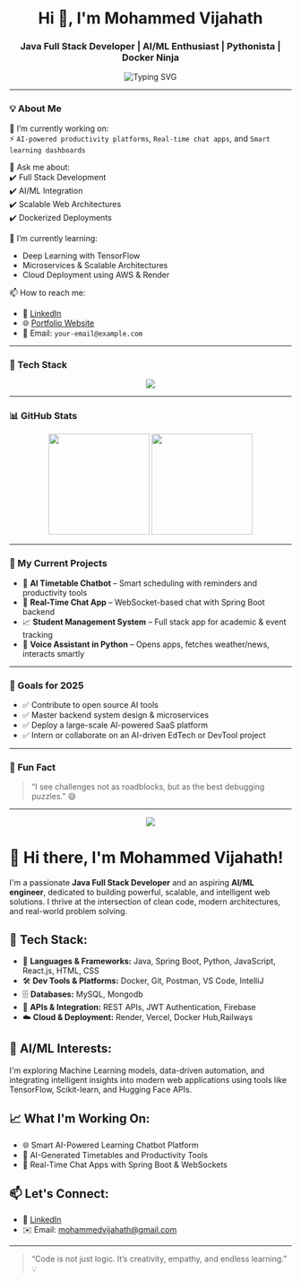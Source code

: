 <h1 align="center">Hi 👋, I'm Mohammed Vijahath</h1>
<h3 align="center">Java Full Stack Developer | AI/ML Enthusiast | Pythonista | Docker Ninja</h3>

<p align="center">
  <img src="https://readme-typing-svg.demolab.com?font=Fira+Code&size=22&pause=1000&color=36BCF7&center=true&vCenter=true&width=600&lines=Crafting+AI-Driven+Web+Solutions;Passionate+about+Java+Spring+Boot+React;Always+Learning+%26+Building+Cool+Things" alt="Typing SVG" />
</p>

---

### 💡 About Me

🔭 I’m currently working on:  
⚡ `AI-powered productivity platforms`, `Real-time chat apps`, and `Smart learning dashboards`  

💬 Ask me about:  
✔️ Full Stack Development  
✔️ AI/ML Integration  
✔️ Scalable Web Architectures  
✔️ Dockerized Deployments

🌱 I’m currently learning:  
- Deep Learning with TensorFlow  
- Microservices & Scalable Architectures  
- Cloud Deployment using AWS & Render

📫 How to reach me:  
- 💼 [LinkedIn](https://www.linkedin.com/in/your-link)  
- 🌐 [Portfolio Website](https://your-portfolio-link.com)  
- 📧 Email: `your-email@example.com`

---

### 🚀 Tech Stack

<p align="center">
  <img src="https://skillicons.dev/icons?i=java,spring,python,react,html,css,js,docker,mysql,postgres,git,github,vscode,postman" />
</p>

---

### 📊 GitHub Stats

<p align="center">
  <img src="https://github-readme-stats.vercel.app/api?username=your-github-username&show_icons=true&theme=radical&count_private=true" height="180" />
  <img src="https://github-readme-stats.vercel.app/api/top-langs/?username=your-github-username&layout=compact&theme=radical" height="180"/>
</p>

---

### 🧠 My Current Projects

- 🎯 **AI Timetable Chatbot** – Smart scheduling with reminders and productivity tools  
- 💬 **Real-Time Chat App** – WebSocket-based chat with Spring Boot backend  
- 📈 **Student Management System** – Full stack app for academic & event tracking  
- 🤖 **Voice Assistant in Python** – Opens apps, fetches weather/news, interacts smartly

---

### 🎯 Goals for 2025

- ✅ Contribute to open source AI tools  
- ✅ Master backend system design & microservices  
- ✅ Deploy a large-scale AI-powered SaaS platform  
- ✅ Intern or collaborate on an AI-driven EdTech or DevTool project

---

### 🧩 Fun Fact

> “I see challenges not as roadblocks, but as the best debugging puzzles.” 😄

---

<p align="center">
  <img src="https://capsule-render.vercel.app/api?type=waving&color=gradient&height=120&section=footer"/>
</p>







































# 👋 Hi there, I'm Mohammed Vijahath!

I'm a passionate **Java Full Stack Developer** and an aspiring **AI/ML engineer**, dedicated to building powerful, scalable, and intelligent web solutions. I thrive at the intersection of clean code, modern architectures, and real-world problem solving.

## 🚀 Tech Stack:
- 🔧 **Languages & Frameworks:** Java, Spring Boot, Python, JavaScript, React.js, HTML, CSS
- 🛠️ **Dev Tools & Platforms:** Docker, Git, Postman, VS Code, IntelliJ
- 🗄️ **Databases:** MySQL, Mongodb
- 🔗 **APIs & Integration:** REST APIs, JWT Authentication, Firebase
- ☁️ **Cloud & Deployment:** Render, Vercel, Docker Hub,Railways

## 🤖 AI/ML Interests:
I'm exploring Machine Learning models, data-driven automation, and integrating intelligent insights into modern web applications using tools like TensorFlow, Scikit-learn, and Hugging Face APIs.

## 📈 What I'm Working On:
- 🌐 Smart AI-Powered Learning Chatbot Platform
- 📅 AI-Generated Timetables and Productivity Tools
- 💬 Real-Time Chat Apps with Spring Boot & WebSockets

## 📫 Let's Connect:
- 🔗 [LinkedIn](https://www.linkedin.com/in/mohammed-vijahath/)
- ✉️ Email: mohammedvijahath@gmail.com

---

> “Code is not just logic. It’s creativity, empathy, and endless learning.” 💡
